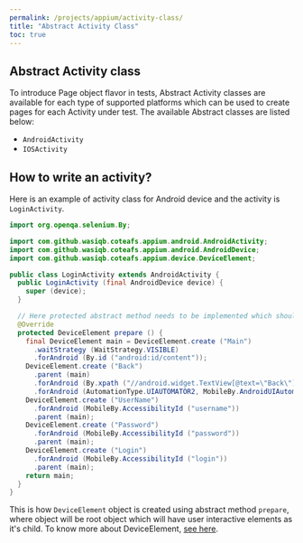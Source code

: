 ```yaml
---
permalink: /projects/appium/activity-class/
title: "Abstract Activity Class"
toc: true
---
```


## Abstract Activity class

To introduce Page object flavor in tests, Abstract Activity classes are available for each type of supported platforms which can be used to create pages for each Activity under test. The available Abstract classes are listed below:

* `AndroidActivity`
* `IOSActivity`

## How to write an activity?

Here is an example of activity class for Android device and the activity is `LoginActivity`.

```java
import org.openqa.selenium.By;

import com.github.wasiqb.coteafs.appium.android.AndroidActivity;
import com.github.wasiqb.coteafs.appium.android.AndroidDevice;
import com.github.wasiqb.coteafs.appium.device.DeviceElement;

public class LoginActivity extends AndroidActivity {
  public LoginActivity (final AndroidDevice device) {
    super (device);
  }

  // Here protected abstract method needs to be implemented which should return the root element.
  @Override
  protected DeviceElement prepare () {
    final DeviceElement main = DeviceElement.create ("Main")
      .waitStrategy (WaitStrategy.VISIBLE)
      .forAndroid (By.id ("android:id/content"));
    DeviceElement.create ("Back")
      .parent (main)
      .forAndroid (By.xpath ("//android.widget.TextView[@text=\"Back\"]"))
      .forAndroid (AutomationType.UIAUTOMATOR2, MobileBy.AndroidUIAutomator ("new UiSelector ().text (\"Back\");"));
    DeviceElement.create ("UserName")
      .forAndroid (MobileBy.AccessibilityId ("username"))
      .parent (main);
    DeviceElement.create ("Password")
      .forAndroid (MobileBy.AccessibilityId ("password"))
      .parent (main);
    DeviceElement.create ("Login")
      .forAndroid (MobileBy.AccessibilityId ("login"))
      .parent (main);
    return main;
  }
}
```

This is how `DeviceElement` object is created using abstract method `prepare`, where object will be root object which will have user interactive elements as it's child. To know more about DeviceElement, [see here][deviceElement].

[deviceElement]: /projects/appium/orp/
